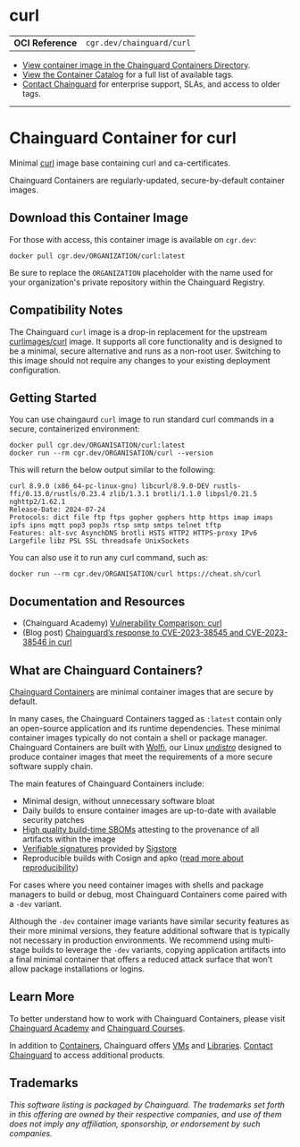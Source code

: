 <!--monopod:start-->
# curl
| | |
| - | - |
| **OCI Reference** | `cgr.dev/chainguard/curl` |


* [View container image in the Chainguard Containers Directory](https://images.chainguard.dev/directory/image/curl/overview).
* [View the Container Catalog](https://console.chainguard.dev/images/catalog) for a full list of available tags.
* [Contact Chainguard](https://www.chainguard.dev/contact?utm_source=readmes) for enterprise support, SLAs, and access to older tags.

---
<!--monopod:end-->

<!--overview:start-->
# Chainguard Container for curl

Minimal [curl](https://curl.se/) image base containing curl and ca-certificates.

Chainguard Containers are regularly-updated, secure-by-default container images.
<!--overview:end-->

<!--getting:start-->
## Download this Container Image
For those with access, this container image is available on `cgr.dev`:

```
docker pull cgr.dev/ORGANIZATION/curl:latest
```

Be sure to replace the `ORGANIZATION` placeholder with the name used for your organization's private repository within the Chainguard Registry.
<!--getting:end-->

<!--body:start-->
## Compatibility Notes

The Chainguard `curl` image is a drop-in replacement for the upstream [curlimages/curl](https://hub.docker.com/r/curlimages/curl) image. It supports all core functionality and is designed to be a minimal, secure alternative and runs as a non-root user. Switching to this image should not require any changes to your existing deployment configuration.

## Getting Started

You can use chaingaurd `curl` image to run standard curl commands in a secure, containerized environment:

```shell
docker pull cgr.dev/ORGANISATION/curl:latest
docker run --rm cgr.dev/ORGANISATION/curl --version
```

This will return the below output similar to the following:

```shell
curl 8.9.0 (x86_64-pc-linux-gnu) libcurl/8.9.0-DEV rustls-ffi/0.13.0/rustls/0.23.4 zlib/1.3.1 brotli/1.1.0 libpsl/0.21.5 nghttp2/1.62.1
Release-Date: 2024-07-24
Protocols: dict file ftp ftps gopher gophers http https imap imaps ipfs ipns mqtt pop3 pop3s rtsp smtp smtps telnet tftp
Features: alt-svc AsynchDNS brotli HSTS HTTP2 HTTPS-proxy IPv6 Largefile libz PSL SSL threadsafe UnixSockets
```

You can also use it to run any curl command, such as:

```shell
docker run --rm cgr.dev/ORGANISATION/curl https://cheat.sh/curl
```

## Documentation and Resources

* (Chainguard Academy) [Vulnerability Comparison: curl](https://edu.chainguard.dev/chainguard/chainguard-images/vuln-comparison/curl/)
* (Blog post) [Chainguard’s response to CVE-2023-38545 and CVE-2023-38546 in curl](https://www.chainguard.dev/unchained/chainguards-response-to-cve-2023-38545-and-cve-2023-38546-in-curl)

<!--body:end-->

## What are Chainguard Containers?

[Chainguard Containers](https://www.chainguard.dev/containers?utm_source=readmes) are minimal container images that are secure by default. 

In many cases, the Chainguard Containers tagged as `:latest` contain only an open-source application and its runtime dependencies. These minimal container images typically do not contain a shell or package manager. Chainguard Containers are built with [Wolfi](https://edu.chainguard.dev/open-source/wolfi/overview?utm_source=readmes), our Linux _[undistro](https://edu.chainguard.dev/open-source/wolfi/overview/#why-undistro)_ designed to produce container images that meet the requirements of a more secure software supply chain.

The main features of Chainguard Containers include:

* Minimal design, without unnecessary software bloat
* Daily builds to ensure container images are up-to-date with available security patches
* [High quality build-time SBOMs](https://edu.chainguard.dev/chainguard/chainguard-images/working-with-images/retrieve-image-sboms/?utm_source=readmes) attesting to the provenance of all artifacts within the image
* [Verifiable signatures](https://edu.chainguard.dev/chainguard/chainguard-images/working-with-images/retrieve-image-sboms/) provided by [Sigstore](https://edu.chainguard.dev/open-source/sigstore/cosign/an-introduction-to-cosign/?utm_source=readmes)
* Reproducible builds with Cosign and apko ([read more about reproducibility](https://www.chainguard.dev/unchained/reproducing-chainguards-reproducible-image-builds?utm_source=readmes))

For cases where you need container images with shells and package managers to build or debug, most Chainguard Containers come paired with a `-dev` variant.

Although the `-dev` container image variants have similar security features as their more minimal versions, they feature additional software that is typically not necessary in production environments. We recommend using multi-stage builds to leverage the `-dev` variants, copying application artifacts into a final minimal container that offers a reduced attack surface that won’t allow package installations or logins.

## Learn More

To better understand how to work with Chainguard Containers, please visit [Chainguard Academy](https://edu.chainguard.dev/?utm_source=readmes) and [Chainguard Courses](https://courses.chainguard.dev/?utm_source=readmes).

In addition to [Containers](https://www.chainguard.dev/containers?utm_source=readmes), Chainguard offers [VMs](https://www.chainguard.dev/vms?utm_source=readmes) and [Libraries](https://www.chainguard.dev/libraries?utm_source=readmes). [Contact Chainguard](https://www.chainguard.dev/contact?utm_source=readmes) to access additional products. 

## Trademarks

_This software listing is packaged by Chainguard. The trademarks set forth in this offering are owned by their respective companies, and use of them does not imply any affiliation, sponsorship, or endorsement by such companies._